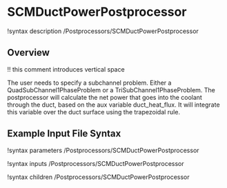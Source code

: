 # SCMDuctPowerPostprocessor

!syntax description /Postprocessors/SCMDuctPowerPostprocessor

## Overview

!! this comment introduces vertical space

The user needs to specify a subchannel problem. Either a QuadSubChannel1PhaseProblem or a TriSubChannel1PhaseProblem. The postprocessor will calculate the net power that goes into the coolant through the duct, based on the aux variable duct_heat_flux. It will integrate this variable over the duct surface using the trapezoidal rule.

## Example Input File Syntax

<!-- !listing /test/tests/SCMQuadPower/test.i block=Postprocessors language=moose
!listing /test/tests/SCMTriPower/test.i block=Postprocessors language=moose -->

!syntax parameters /Postprocessors/SCMDuctPowerPostprocessor

!syntax inputs /Postprocessors/SCMDuctPowerPostprocessor

!syntax children /Postprocessors/SCMDuctPowerPostprocessor
